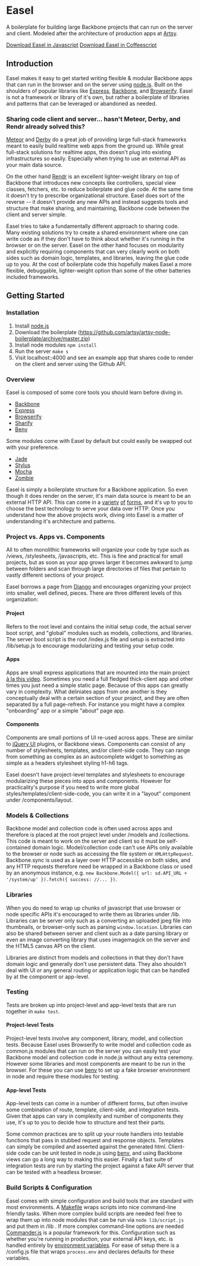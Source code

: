 # Easel

A boilerplate for building large Backbone projects that can run on the server and client. Modeled after the architecture of production apps at [Artsy](http://artsy.net/).

[Download Easel in Javascript](https://github.com/artsy/artsy-node-boilerplate/archive/master.zip)
[Download Easel in Coffeescript](https://github.com/artsy/artsy-node-boilerplate/archive/master.zip)

## Introduction

Easel makes it easy to get started writing flexible & modular Backbone apps that can run in the browser and on the server using [node.js](http://nodejs.org/). Built on the shoulders of popular libraries like [Express](http://expressjs.com/), [Backbone](http://backbonejs.org/), and [Browserify](http://browserify.org/). Easel is not a framework or library of it's own, but rather a boilerplate of libraries and patterns that can be leveraged or abandoned as needed.

### Sharing code client and server... hasn't Meteor, Derby, and Rendr already solved this?

[Meteor](http://www.meteor.com/) and [Derby](http://derbyjs.com/) do a great job of providing large full-stack frameworks meant to easily build realtime web apps from the ground up. While great full-stack solutions for realtime apps, this doesn't plug into existing infrastructures so easily. Especially when trying to use an external API as your main data source.

On the other hand [Rendr](https://github.com/airbnb/rendr) is an excellent lighter-weight library on top of Backbone that introduces new concepts like controllers, special view classes, fetchers, etc. to reduce boilerplate and glue code. At the same time it doesn't try to prescribe organizational structure. Easel does sort of the reverse -- it doesn't provide any new APIs and instead suggests tools and structure that make sharing, and maintaining, Backbone code between the client and server simple.

Easel tries to take a fundamentally different approach to sharing code. Many existing solutions try to create a shared environment where one can write code as if they don't have to think about whether it's running in the browser or on the server. Easel on the other hand focuses on modularity and explicitly requiring components that can very clearly work on both sides such as domain logic, templates, and libraries, leaving the glue code up to you. At the cost of boilerplate code this hopefully makes Easel a more flexible, debuggable, lighter-weight option than some of the other batteries included frameworks.

## Getting Started

### Installation

1. Install [node.js](http://nodejs.org/)
2. Download the boilerplate (https://github.com/artsy/artsy-node-boilerplate/archive/master.zip)
3. Install node modules `npm install`
4. Run the server `make s`
5. Visit localhost::4000 and see an example app that shares code to render on the client and server using the Github API.

### Overview

Easel is composed of some core tools you should learn before diving in.

* [Backbone](http://backbonejs.org/)
* [Express](http://expressjs.com/)
* [Browserify](https://github.com/substack/node-browserify)
* [Sharify](https://github.com/artsy/sharify)
* [Benv](https://github.com/artsy/benv)

Some modules come with Easel by default but could easily be swapped out with your preference.

* [Jade](https://github.com/visionmedia/jade)
* [Stylus](https://github.com/learnboost/stylus)
* [Mocha](https://github.com/OliverJAsh/node-jadeify2)
* [Zombie](http://zombie.labnotes.org/)

Easel is simply a boilerplate structure for a Backbone application. So even though it does render on the server, it's main data source is meant to be an external HTTP API. This can come in a [variety](https://github.com/intridea/grape) [of](http://expressjs.com/) [forms](http://flask.pocoo.org/), and it's up to you to choose the best technology to serve your data over HTTP. Once you understand how the above projects work, diving into Easel is a matter of understanding it's architecture and patterns.

### Project vs. Apps vs. Components

All to often monolithic frameworks will organize your code by type such as /views, /stylesheets, /javascripts, etc. This is fine and practical for small projects, but as soon as your app grows larger it becomes awkward to jump between folders and scan through large directories of files that pertain to vastly different sections of your project.

Easel borrows a page from [Django](https://www.djangoproject.com/) and encourages organizing your project into smaller, well defined, pieces. There are three different levels of this organization:

#### Project

Refers to the root level and contains the initial setup code, the actual server boot script, and "global" modules such as models, collections, and libraries. The server boot script is the root /index.js file and setup is extracted into /lib/setup.js to encourage modularizing and testing your setup code.

#### Apps

Apps are small express applications that are mounted into the main project [à la this video](http://vimeo.com/56166857). Sometimes you need a full fledged thick-client app and other times you just need a simple static page. Because of this apps can greatly vary in complexity. What deliniates apps from one another is they conceptually deal with a certain section of your project, and they are often separated by a full page-refresh. For instance you might have a complex "onboarding" app or a simple "about" page app.

#### Components

Components are small portions of UI re-used across apps. These are similar to [jQuery UI](http://jqueryui.com/) plugins, or Backbone views. Components can consist of any number of stylesheets, templates, and/or client-side code. They can range from something as complex as an autocomplete widget to something as simple as a headers stylesheet styling h1-h6 tags.

Easel doesn't have project-level templates and stylesheets to encourage modularizing these pieces into apps and components. However for practicality's purpose if you need to write more global styles/templates/client-side-code, you can write it in a "layout" component under /components/layout.

### Models & Collections

Backbone model and collection code is often used across apps and therefore is placed at the root project level under /models and /collections. This code is meant to work on the server and client so it must be self-contained domain logic. Model/collection code can't use APIs only available to the browser or node such as accessing the file system or `XMLHttpRequest`. Backbone.sync is used as a layer over HTTP accessible on both sides, and any HTTP requests therefore need be wrapped in a Backbone class or used by an anonymous instance, e.g. `new Backbone.Model({ url: sd.API_URL + '/system/up' }).fetch({ success: //... })`.

### Libraries

When you do need to wrap up chunks of javascript that use browser or node specific APIs it's encouraged to write them as libraries under /lib. Libraries can be server only such as a converting an uploaded jpeg file into thumbnails, or browser-only such as parsing `window.location`. Libraries can also be shared between server and client such as a date parsing library or even an image converting library that uses imagemagick on the server and the HTML5 canvas API on the client. 

Libraries are distinct from models and collections in that they don't have domain logic and generally don't use persistent data. They also shouldn't deal with UI or any general routing or application logic that can be handled by at the component or app-level.

### Testing

Tests are broken up into project-level and app-level tests that are run together in `make test`.

#### Project-level Tests

Project-level tests involve any component, library, model, and collection tests. Because Easel uses Browserify to write model and collection code as common.js modules that can run on the server you can easily test your Backbone model and collection code in node.js without any extra ceremony. However some libraries and most components are meant to be run in the browser. For these you can use [benv](http://github.com/artsy/benv) to set up a fake browser environment in node and require these modules for testing.

#### App-level Tests

App-level tests can come in a number of different forms, but often involve some combination of route, template, client-side, and integration tests. Given that apps can vary in complexity and number of components they use, it's up to you to decide how to structure and test their parts.

Some common practices are to split up your route handlers into testable functions that pass in stubbed request and response objects. Templates can simply be compiled and asserted against the generated html. Client-side code can be unit tested in node.js using [benv](http://github.com/artsy/benv), and using Backbone views can go a long way to making this easier. Finally a fast suite of integration tests are run by starting the project against a fake API server that can be tested with a headless browser.

### Build Scripts & Configuration

Easel comes with simple configuration and build tools that are standard with most environments. A [Makefile](http://en.wikipedia.org/wiki/Make_(software)) wraps scripts into nice command-line friendly tasks. When more complex build scripts are needed feel free to wrap them up into node modules that can be run via `node lib/script.js` and put them in /lib . If more complex command-line options are needed [Commander.js](http://visionmedia.github.io/commander.js/) is a popular framework for this. Configuration such as whether you're running in production, your external API keys, etc. is handled entirely by [environment variables](http://en.wikipedia.org/wiki/Environment_variable). For ease of setup there is a /config.js file that wraps `process.env` and declares defaults for these variables.